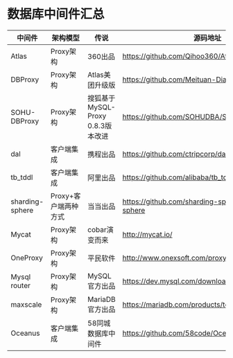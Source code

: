 # 数据库中间件汇总

| 中间件 | 架构模型 | 传说 | 源码地址 |
| ----- | -------- | --- | -------- |
| Atlas | Proxy架构 | 360出品 | https://github.com/Qihoo360/Atlas |
| DBProxy | Proxy架构 | Atlas美团升级版 | https://github.com/Meituan-Dianping/DBProxy |
| SOHU-DBProxy | Proxy架构 | 搜狐基于MySQL-Proxy 0.8.3版本改进 | https://github.com/SOHUDBA/SOHU-DBProxy |
| dal | 客户端集成 | 携程出品 | https://github.com/ctripcorp/dal |
| tb_tddl | 客户端集成 | 阿里出品 | https://github.com/alibaba/tb_tddl |
| sharding-sphere | Proxy+客户端两种方式 | 当当出品 | https://github.com/sharding-sphere/sharding-sphere |
| Mycat | Proxy架构 | cobar演变而来 | http://mycat.io/ |
| OneProxy | Proxy架构 | 平民软件 | http://www.onexsoft.com/proxy.html |
| Mysql router | Proxy架构 | MySQL官方出品 | https://dev.mysql.com/downloads/router/ |
| maxscale | Proxy架构 | MariaDB官方出品 | https://mariadb.com/products/technology/maxscale |
| Oceanus | 客户端集成 | 58同城数据库中间件 | https://github.com/58code/Oceanus |
